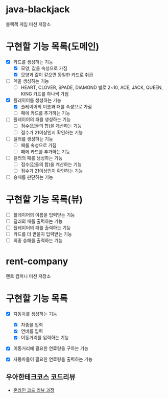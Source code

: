 # java-blackjack
블랙잭 게임 미션 저장소

# 구현할 기능 목록(도메인)
- [x] 카드를 생성하는 기능
    - [x] 모양, 값을 속성으로 가짐
    - [x] 모양과 값이 같으면 동일한 카드로 취급
    
- [ ] 덱을 생성하는 기능
    - [ ] HEART, CLOVER, SPADE, DIAMOND 별로 2~10, ACE, JACK, QUEEN, KING 카드를 하나씩 가짐

- [x] 플레이어를 생성하는 기능
    - [x] 플레이어의 이름과 패를 속성으로 가짐
    - [ ] 패에 카드를 추가하는 기능
    
- [ ] 플레이어의 패를 생성하는 기능
    - [ ] 점수(값들의 합)을 계산하는 기능
    - [ ] 점수가 21이상인지 확인하는 기능

- [ ] 딜러를 생성하는 기능
    - [ ] 패를 속성으로 가짐
    - [ ] 패에 카드를 추가하는 기능

- [ ] 딜러의 패를 생성하는 기능
    - [ ] 점수(값들의 합)을 계산하는 기능
    - [ ] 점수가 21이상인지 확인하는 기능
    
- [ ] 승패를 판단하는 기능

# 구현할 기능 목록(뷰)
- [ ] 플레이어의 이름을 입력받는 기능
- [ ] 딜러의 패를 출력하는 기능
- [ ] 플레이어의 패를 출력하는 기능
- [ ] 카드를 더 받을지 입력받는 기능
- [ ] 최종 승패를 출력하는 기능

# rent-company
렌트 컴퍼니 미션 저장소

# 구현할 기능 목록
- [x] 자동차를 생성하는 기능
    - [x] 차종을 입력
    - [x] 연비를 입력
    - [x] 이동거리를 입력하는 기능
    
- [x] 이동거리에 필요한 연료량을 구하는 기능

- [x] 자동차들이 필요한 연료량을 출력하는 기능

## 우아한테크코스 코드리뷰
* [온라인 코드 리뷰 과정](https://github.com/woowacourse/woowacourse-docs/blob/master/maincourse/README.md)